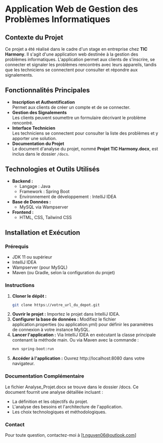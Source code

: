 # Application Web de Gestion des Problèmes Informatiques

## Contexte du Projet

Ce projet a été réalisé dans le cadre d'un stage en entreprise chez **TIC Harmony**. Il s'agit d'une application web
destinée à la gestion des problèmes informatiques. L'application permet aux clients de s'inscrire, se connecter et
signaler les problèmes rencontrés avec leurs appareils, tandis que les techniciens se connectent pour consulter et
répondre aux signalements.

## Fonctionnalités Principales

- **Inscription et Authentification**  
  Permet aux clients de créer un compte et de se connecter.
- **Gestion des Signalements**  
  Les clients peuvent soumettre un formulaire décrivant le problème rencontré.
- **Interface Technicien**  
  Les techniciens se connectent pour consulter la liste des problèmes et y apporter une solution.
- **Documentation du Projet**  
  Le document d'analyse du projet, nommé **Projet TIC Harmony.docx**, est inclus dans le dossier `/docs`.

## Technologies et Outils Utilisés

- **Backend :**
    - Langage : Java
    - Framework : Spring Boot
    - Environnement de développement : IntelliJ IDEA
- **Base de Données :**
    - MySQL via Wampserver
- **Frontend :**
    - HTML, CSS, Tailwind CSS

## Installation et Exécution

### Prérequis

- JDK 11 ou supérieur
- IntelliJ IDEA
- Wampserver (pour MySQL)
- Maven (ou Gradle, selon la configuration du projet)

### Instructions

1. **Cloner le dépôt :**
   ```bash
   git clone https://votre_url_du_depot.git
2. **Ouvrir le projet :**
   Importez le projet dans IntelliJ IDEA.
3. **Configurer la base de données :**
   Modifiez le fichier application.properties (ou application.yml) pour définir les paramètres de connexion à votre
   instance MySQL.
4. **Lancer l'application :**
   Via IntelliJ IDEA en exécutant la classe principale contenant la méthode main.
   Ou via Maven avec la commande :
   ```bash
   mvn spring-boot:run
5. **Accéder à l'application :**
   Ouvrez http://localhost:8080 dans votre navigateur.

### Documentation Complémentaire

Le fichier Analyse_Projet.docx se trouve dans le dossier /docs. Ce document fournit une analyse détaillée incluant :

- La définition et les objectifs du projet.
- L'analyse des besoins et l'architecture de l'application.
- Les choix technologiques et méthodologiques.

### Contact

Pour toute question, contactez-moi à [t.nguyen06@outlook.com]